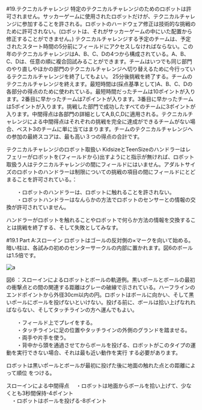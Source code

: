 #19.テクニカルチャレンジ
特定のテクニカルチャレンジのためのロボットは許可されません。サッカーゲームに使用されたロボットだけが、テクニカルチャレンジに参加することを許される。ロボットのハードウェア修正は技術的な挑戦のために許可されない。(ロボットは、それがサッカーゲームの中にいた配置から修正することができません。) テクニカルチャレンジする予定のチームは、予定されたスタート時間の5分前にフィールドにアクセスしなければならない。この年のテクニカルチャレンジはA、B、C、Dの4つから構成されている。A、B、C、Dは、任意の順に複合回試みることができます。チームはいつでも同じ部門のやり直しやほかの部門のテクニカルチャレンジへ切り替えるために今行っているテクニカルチャレンジを終了してもよい。
25分後挑戦を終了する。チームのテクニカルチャレンジを終えます。最短時間は(採点基準として)A、B、C、Dの各部分の得点のために使われている。最短時間だったチームは10ポイントが入ります。2番目に早かったチームは7ポイントが入ります。3番目に早かったチームは5ポイントが入ります。挑戦した部門で成功したすべてのチームに3ポイントが入ります。中間得点は各部門の詳細としてA,B,C,Dに適用される。テクニカルチャレンジによる中間得点はそれぞれの挑戦を完全に達成ができるチームがない場合、ベスト3のチームに単に当てはまります。チームのテクニカルチャレンジへの参加の最終スコアは、最も高い３つの得点の合計です。

テクニカルチャレンジのロボット取扱い
KidsizeとTeenSizeのハンドラーはレフェリーがロボットを(フィールドから)出すようにと指示が無ければ、ロボット取扱う人はテクニカルチャレンジの間にフィールドにはいません。アダルトサイズのロボットのハンドラーは制限についての挑戦の項目の間にフィールドにとどまることを許可されている。：

　　・ロボットのハンドラーは、ロボットに触れることを許されない。  
　　・ロボットハンドラーはなんらかの方法でロボットのセンサーとの情報の交換が許可されていません。  

ハンドラーがロボットを触れることやロボットで何らか方法の情報を交換することは挑戦を終了する、そして失敗としてみなす。

#19.1 Part A:スローイン
ロボットはゴールの反対側の×マークを向いて始める。暗い柱は、各試みの初めのセンターサークルの内部に置かれます。図6のボールは1.5倍です。

![a](https://cloud.githubusercontent.com/assets/6017087/2808948/086baf30-cd4f-11e3-8214-78518fafe986.png)

図6 ：スローインによるロボットとボールの軌道例。黒いポールとボールの最初の衝撃点との間の関連する距離はグレーの破線で示されている。ハーフラインのエンドポイントから外径30cm以内の円。ロボットはボールに向かい、そして黒いポールにボールを投げないといけない。投げる前に、ボールは拾い上げなれればならない、そしてタッチラインの方へ運んでもよい。

　　・フィールド上でプレイをする。  
　　・タッチラインに足の位置やタッチラインの外側のグランドを踏ませる。  
　　・両手や片手を使う。  
　　・背中から頭を通過させてからボールを投げる、ロボットがこのタイプの運動を実行できない場合、それは最も近い動作を実行      する必要があります。  

ロボットは黒いポールとボールが最初に投げた後に地面の触れた点との距離によって順位
をつける。

スローインによる中間得点
　・ロボットは地面からボールを拾い上げて、少なくとも3秒間保持-4ポイント  
　・ロボットはボールを投げる-8ポイント  

